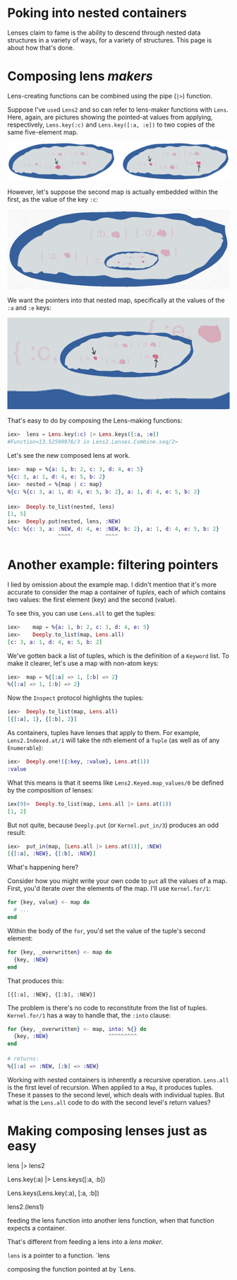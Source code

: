# Poking into nested containers

Lenses claim to fame is the ability to descend through nested data
structures in a variety of ways, for a variety of structures. This
page is about how that's done.

# Composing lens *makers*

Lens-creating functions can be combined using the pipe (`|>`)
function.

Suppose I've `use`d `Lens2` and so can refer to lens-maker functions
with `Lens`. Here, again, are pictures showing the pointed-at values
from applying, respectively, `Lens.key(:c)` and `Lens.key([:a, :e])`
to two copies of the same five-element map.


![Alt-text is coming](pics/tutorial02-two-maps.png)

However, let's suppose the second map is actually embedded within the first, as the value of the key `:c`:


![Alt-text is coming](pics/tutorial02-blended-maps.png)

We want the pointers into that nested map, specifically at the values of the `:a` and `:e` keys:


![Alt-text is coming](pics/tutorial02-nested-pointers.png)

That's easy to do by composing the Lens-making functions:


```elixir
iex>  lens = Lens.key(:c) |> Lens.keys([:a, :e])
#Function<13.52599976/3 in Lens2.Lenses.Combine.seq/2>
```

Let's see the new composed lens at work.

```elixir
iex>  map = %{a: 1, b: 2, c: 3, d: 4, e: 5}
%{c: 3, a: 1, d: 4, e: 5, b: 2}
iex>  nested = %{map | c: map}
%{c: %{c: 3, a: 1, d: 4, e: 5, b: 2}, a: 1, d: 4, e: 5, b: 2}

iex>  Deeply.to_list(nested, lens)
[1, 5]
iex>  Deeply.put(nested, lens, :NEW)
%{c: %{c: 3, a: :NEW, d: 4, e: :NEW, b: 2}, a: 1, d: 4, e: 5, b: 2}
                ^^^^           ^^^^
```

# Another example: filtering pointers

I lied by omission about the example map. I didn't mention that it's
more accurate to consider the map a container of *tuples*, each of
which contains two values: the first element (key) and the second
(value).

To see this, you can use `Lens.all` to get the tuples:

```elixir
iex>    map = %{a: 1, b: 2, c: 3, d: 4, e: 5}
iex>    Deeply.to_list(map, Lens.all)
[c: 3, a: 1, d: 4, e: 5, b: 2]
```

We've gotten back a list of tuples, which is the definition of a `Keyword` list. To make it clearer, let's use a map with non-atom keys:

```elixir
iex>  map = %{[:a] => 1, [:b] => 2}
%{[:a] => 1, [:b] => 2}
```

Now the `Inspect` protocol highlights the tuples:

```elixir
iex>  Deeply.to_list(map, Lens.all)
[{[:a], 1}, {[:b], 2}]
```

As containers, tuples have lenses that apply to them. For example,
`Lens2.Indexed.at/1` will take the nth element of a `Tuple` (as well
as of any `Enumerable`):

```elixir
iex>  Deeply.one!({:key, :value}, Lens.at(1))
:value
```

What this means is that it seems like `Lens2.Keyed.map_values/0` be defined by the
composition of lenses:

```elixir
iex(9)>  Deeply.to_list(map, Lens.all |> Lens.at(1))
[1, 2]
```

But not quite, because `Deeply.put` (or `Kernel.put_in/3`) produces an odd result:

```elixir
iex>  put_in(map, [Lens.all |> Lens.at(1)], :NEW)
[{[:a], :NEW}, {[:b], :NEW}]
```

What's happening here? 

Consider how you might write your own code to `put` all the values of a map. 
First, you'd iterate over the elements of the map. I'll use `Kernel.for/1`:

```elixir
for {key, value} <- map do
  # ...
end
```

Within the body of the `for`, you'd set the value of the tuple's second element:

```elixir
for {key, _overwritten} <- map do
  {key, :NEW}
end
```

That produces this:

```
[{[:a], :NEW}, {[:b], :NEW}]
```

The problem is there's no code to reconstitute from the list of
tuples. `Kernel.for/1` has a way to handle that, the `:into` clause:

```elixir
for {key, _overwritten} <- map, into: %{} do
  {key, :NEW}                   ^^^^^^^^^
end

# returns:
%{[:a] => :NEW, [:b] => :NEW}
```

Working with nested containers is inherently a recursive
operation. `Lens.all` is the first level of recursion. When applied to
a `Map`, it produces tuples. These it passes to the second level,
which deals with individual tuples. But what is the `Lens.all` code to
do with the second level's return values? 


# Making composing lenses just as easy


lens |> lens2 

Lens.key(:a) |> Lens.keys([:a, :b])


Lens.keys(Lens.key(:a), [:a, :b])

lens2.(lens1)





feeding the lens function into another lens function, when that function expects a container.


That's different from feeding a lens into a *lens maker*.




`lens` is a pointer to a function.
`lens


composing the function pointed at by `Lens.




